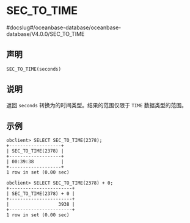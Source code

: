 SEC_TO_TIME 
================================
#docslug#/oceanbase-database/oceanbase-database/V4.0.0/SEC_TO_TIME


声明 
-----------------------

```unknow
SEC_TO_TIME(seconds)
```



说明 
-----------------------

返回 `seconds` 转换为的时间类型。结果的范围仅限于 `TIME` 数据类型的范围。

示例 
-----------------------

```unknow
obclient> SELECT SEC_TO_TIME(2378);
+-------------------+
| SEC_TO_TIME(2378) |
+-------------------+
| 00:39:38          |
+-------------------+
1 row in set (0.00 sec)

obclient> SELECT SEC_TO_TIME(2378) + 0;
+-----------------------+
| SEC_TO_TIME(2378) + 0 |
+-----------------------+
|                  3938 |
+-----------------------+
1 row in set (0.00 sec)
```


